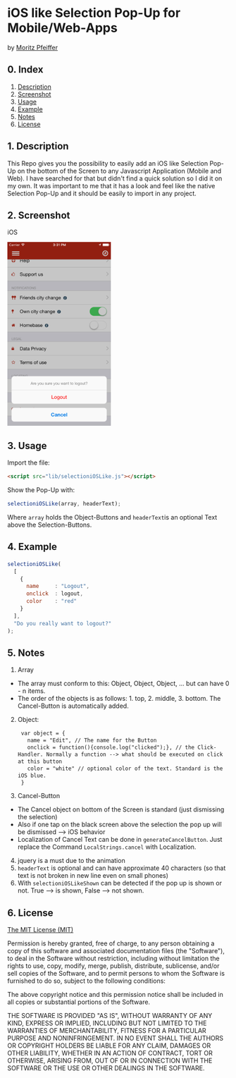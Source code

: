 # iOS like Selection Pop-Up for Mobile/Web-Apps
by [Moritz Pfeiffer](https://www.xing.com/profile/Moritz_Pfeiffer9)

## 0. Index

1. [Description](#1-description)
2. [Screenshot](#2-screenshot)
3. [Usage](#3-usage)
4. [Example](#4-example)
5. [Notes](#5-notes)
6. [License](#6-license)

## 1. Description

This Repo gives you the possibility to easily add an iOS like Selection Pop-Up on the bottom of the Screen to any Javascript Application (Mobile and Web).
I have searched for that but didn't find a quick solution so I did it on my own. It was important to me that it has a look and feel like the native Selection Pop-Up and it should be easily to import in any project.

## 2. Screenshot

 iOS

<img src="https://raw.githubusercontent.com/Mojo90/selection-ios-like/master/screenshots/iOS1.png" width="235" height="417"/>&nbsp;

## 3. Usage

Import the file:
```html
<script src="lib/selectioniOSLike.js"></script>
```
Show the Pop-Up with:
```javascript
selectioniOSLike(array, headerText);
```
Where `array` holds the Object-Buttons and `headerText`is an optional Text above the Selection-Buttons.

## 4. Example

```javascript
selectioniOSLike(
  [
    {
      name     : "Logout",
      onclick  : logout,
      color    : "red"
    }
  ], 
  "Do you really want to logout?"
);
```

## 5. Notes

1. Array
  - The array must conform to this: Object, Object, Object, ... but can have 0 - n items.
  - The order of the objects is as follows: 1. top, 2. middle, 3. bottom. The Cancel-Button is automatically added.
2. Object:

        var object = {
          name = "Edit", // The name for the Button
          onclick = function(){console.log("clicked");}, // the Click-Handler. Normally a function --> what should be executed on click at this button
          color = "white" // optional color of the text. Standard is the iOS blue.
        }
3. Cancel-Button
  - The Cancel object on bottom of the Screen is standard (just dismissing the selection)
  - Also if one tap on the black screen above the selection the pop up will be dismissed --> iOS behavior
  - Localization of Cancel Text can be done in `generateCancelButton`. Just replace the Command `LocalStrings.cancel` with Localization.
4. jquery is a must due to the animation
5. `headerText` is optional and can have approximate 40 characters (so that text is not broken in new line even on small phones)
6. With `selectioniOSLikeShown` can be detected if the pop up is shown or not. True --> is shown, False --> not shown.

## 6. License

[The MIT License (MIT)](http://www.opensource.org/licenses/mit-license.html)

Permission is hereby granted, free of charge, to any person obtaining a copy
of this software and associated documentation files (the "Software"), to deal
in the Software without restriction, including without limitation the rights
to use, copy, modify, merge, publish, distribute, sublicense, and/or sell
copies of the Software, and to permit persons to whom the Software is
furnished to do so, subject to the following conditions:

The above copyright notice and this permission notice shall be included in
all copies or substantial portions of the Software.

THE SOFTWARE IS PROVIDED "AS IS", WITHOUT WARRANTY OF ANY KIND, EXPRESS OR
IMPLIED, INCLUDING BUT NOT LIMITED TO THE WARRANTIES OF MERCHANTABILITY,
FITNESS FOR A PARTICULAR PURPOSE AND NONINFRINGEMENT. IN NO EVENT SHALL THE
AUTHORS OR COPYRIGHT HOLDERS BE LIABLE FOR ANY CLAIM, DAMAGES OR OTHER
LIABILITY, WHETHER IN AN ACTION OF CONTRACT, TORT OR OTHERWISE, ARISING FROM,
OUT OF OR IN CONNECTION WITH THE SOFTWARE OR THE USE OR OTHER DEALINGS IN
THE SOFTWARE.
